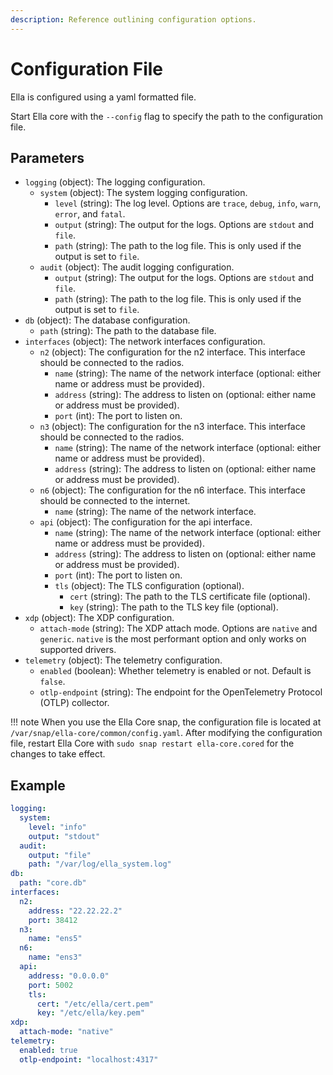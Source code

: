 ```yaml
---
description: Reference outlining configuration options.
---
```


# Configuration File

Ella is configured using a yaml formatted file.

Start Ella core with the `--config` flag to specify the path to the configuration file.

## Parameters

- `logging` (object): The logging configuration.
    - `system` (object): The system logging configuration.
        - `level` (string): The log level. Options are `trace`, `debug`, `info`, `warn`, `error`, and `fatal`.
        - `output` (string): The output for the logs. Options are `stdout` and `file`.
        - `path` (string): The path to the log file. This is only used if the output is set to `file`.
    - `audit` (object): The audit logging configuration.
        - `output` (string): The output for the logs. Options are `stdout` and `file`.
        - `path` (string): The path to the log file. This is only used if the output is set to `file`.
- `db` (object): The database configuration.
    - `path` (string): The path to the database file.
- `interfaces` (object): The network interfaces configuration.
    - `n2` (object): The configuration for the n2 interface. This interface should be connected to the radios.
        - `name` (string): The name of the network interface (optional: either name or address must be provided).
        - `address` (string): The address to listen on (optional: either name or address must be provided).
        - `port` (int): The port to listen on.
    - `n3` (object): The configuration for the n3 interface. This interface should be connected to the radios.
        - `name` (string): The name of the network interface (optional: either name or address must be provided).
        - `address` (string): The address to listen on (optional: either name or address must be provided).
    - `n6` (object): The configuration for the n6 interface. This interface should be connected to the internet.
        - `name` (string): The name of the network interface.
    - `api` (object): The configuration for the api interface.
        - `name` (string): The name of the network interface (optional: either name or address must be provided).
        - `address` (string): The address to listen on (optional: either name or address must be provided).
        - `port` (int): The port to listen on.
        - `tls` (object): The TLS configuration (optional).
            - `cert` (string): The path to the TLS certificate file (optional).
            - `key` (string): The path to the TLS key file (optional).
- `xdp` (object): The XDP configuration.
    - `attach-mode` (string): The XDP attach mode. Options are `native` and `generic`. `native` is the most performant option and only works on supported drivers.
- `telemetry` (object): The telemetry configuration.
    - `enabled` (boolean): Whether telemetry is enabled or not. Default is `false`.
    - `otlp-endpoint` (string): The endpoint for the OpenTelemetry Protocol (OTLP) collector.

!!! note
    When you use the Ella Core snap, the configuration file is located at `/var/snap/ella-core/common/config.yaml`. After modifying the configuration file, restart Ella Core with `sudo snap restart ella-core.cored` for the changes to take effect.

## Example

```yaml
logging:
  system:
    level: "info"
    output: "stdout"
  audit:
    output: "file"
    path: "/var/log/ella_system.log"
db:
  path: "core.db"
interfaces:
  n2:
    address: "22.22.22.2"
    port: 38412
  n3:
    name: "ens5"
  n6:
    name: "ens3"
  api:
    address: "0.0.0.0"
    port: 5002
    tls:
      cert: "/etc/ella/cert.pem"
      key: "/etc/ella/key.pem"
xdp:
  attach-mode: "native"
telemetry:
  enabled: true
  otlp-endpoint: "localhost:4317"
```

